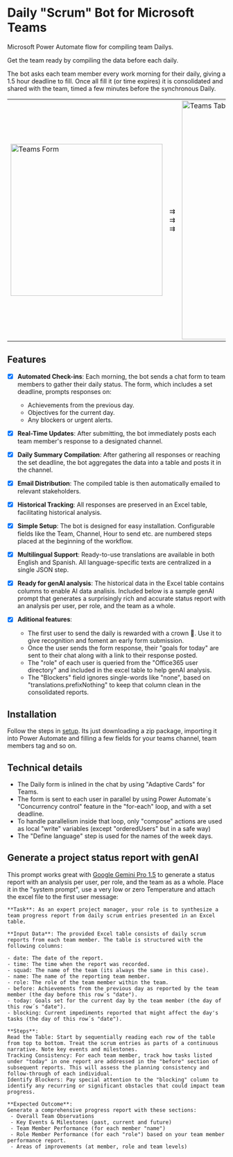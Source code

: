 # Daily "Scrum" Bot for Microsoft Teams
Microsoft Power Automate flow for compiling team Dailys.

Get the team ready by compiling the data before each daily.

The bot asks each team member every work morning for their daily, giving a 1.5 hour deadline to fill.
Once all fill it (or time expires) it is consolidated and shared with the team, timed a few minutes before the synchronous Daily.

<table style="border-collapse: collapse; width: 100%;">
  <tr>
    <td><img src="https://github.com/user-attachments/assets/33c971fb-091c-4dba-b0bf-8fa511ec5413" alt="Teams Form" style="width:350px;"/></td>
    <td style="text-align: center;">⇉<br>⇉<br>⇉</td>
    <td ><img src="https://github.com/user-attachments/assets/3c2f2da6-3ef4-4e23-a698-07afcba8a50a" alt="Teams Table" style="width:550px;"/></td>
  </tr>
</table>


## Features

- [x] **Automated Check-ins**: Each morning, the bot sends a chat form to team members to gather their daily status. The form, which includes a set deadline, prompts responses on:
  - Achievements from the previous day.
  - Objectives for the current day.
  - Any blockers or urgent alerts.

- [x] **Real-Time Updates**: After submitting, the bot immediately posts each team member's response to a designated channel.

- [x] **Daily Summary Compilation**: After gathering all responses or reaching the set deadline, the bot aggregates the data into a table and posts it in the channel.

- [x] **Email Distribution**: The compiled table is then automatically emailed to relevant stakeholders.

- [x] **Historical Tracking**: All responses are preserved in an Excel table, facilitating historical analysis.

- [x] **Simple Setup**: The bot is designed for easy installation. Configurable fields like the Team, Channel, Hour to send etc. are numbered steps placed at the beginning of the workflow.

- [x] **Multilingual Support**: Ready-to-use translations are available in both English and Spanish. All language-specific texts are centralized in a single JSON step.

- [x] **Ready for genAI analysis**: The historical data in the Excel table contains columns to enable AI data analisis. Included below is a sample genAI prompt that generates a surprisingly rich and accurate status report with an analysis per user, per role, and the team as a whole.

- [x] **Aditional features**:
   - The first user to send the daily is rewarded with a crown 👑. Use it to give recognition and foment an early form submission.
   - Once the user sends the form response, their "goals for today" are sent to their chat along with a link to their response posted.
   - The "role" of each user is queried from the "Office365 user directory" and included in the excel table to help genAI analysis.
   - The "Blockers" field ignores single-words like "none", based on "translations.prefixNothing" to keep that column clean in the consolidated reports.

## Installation
Follow the steps in [setup](https://github.com/zmandel/dailybot/blob/main/setup/readme.md). Its just downloading a zip package, importing it into Power Automate and filling a few fields for your teams channel, team members tag and so on.

## Technical details
  - The Daily form is inlined in the chat by using "Adaptive Cards" for Teams.
  - The form is sent to each user in parallel by using Power Automate´s "Concurrency control" feature in the "for-each" loop, and with a set deadline.
  - To handle parallelism inside that loop, only "compose" actions are used as local "write" variables (except "orderedUsers" but in a safe way)
  - The "Define language" step is used for the names of the week days.
 
## Generate a project status report with genAI
This prompt works great with [Google Gemini Pro 1.5](https://aistudio.google.com/app/prompts/new_chat) to generate a status report with an analysis per user, per role, and the team as as a whole. Place it in the "system prompt", use a very low or zero Temperature and attach the excel file to the first user message:

```
**Task**: As an expert project manager, your role is to synthesize a team progress report from daily scrum entries presented in an Excel table.

**Input Data**: The provided Excel table consists of daily scrum reports from each team member. The table is structured with the following columns:

- date: The date of the report.
- time: The time when the report was recorded.
- squad: The name of the team (its always the same in this case).
- name: The name of the reporting team member.
- role: The role of the team member within the team.
- before: Achievements from the previous day as reported by the team member (the day before this row´s "date").
- today: Goals set for the current day by the team member (the day of this row´s "date").
- blocking: Current impediments reported that might affect the day's tasks (the day of this row´s "date").

**Steps**:
Read the Table: Start by sequentially reading each row of the table from top to bottom. Treat the scrum entries as parts of a continuous narrative. Note key events and milestones.
Tracking Consistency: For each team member, track how tasks listed under "today" in one report are addressed in the "before" section of subsequent reports. This will assess the planning consistency and follow-through of each individual.
Identify Blockers: Pay special attention to the "blocking" column to identify any recurring or significant obstacles that could impact team progress.

**Expected Outcome**:
Generate a comprehensive progress report with these sections:
 - Overall Team Observations
 - Key Events & Milestones (past, current and future)
 - Team Member Performance (for each member "name")
 - Role Member Performance (for each "role") based on your team member performance report.
 - Areas of improvements (at member, role and team levels)

```
